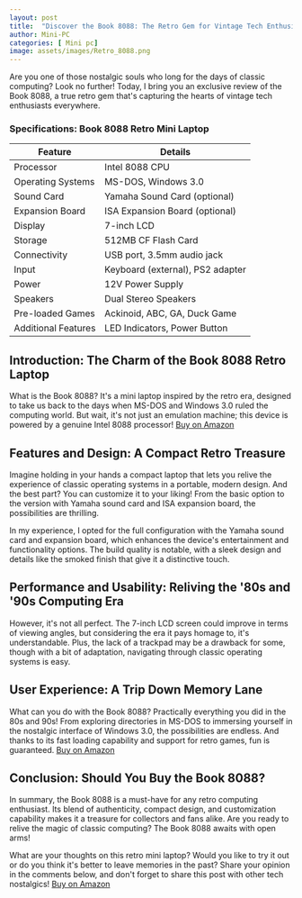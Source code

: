 ```yaml
---
layout: post
title:  "Discover the Book 8088: The Retro Gem for Vintage Tech Enthusiasts"
author: Mini-PC
categories: [ Mini pc]
image: assets/images/Retro_8088.png
--- 
```


Are you one of those nostalgic souls who long for the days of classic computing? Look no further! Today, I bring you an exclusive review of the Book 8088, a true retro gem that's capturing the hearts of vintage tech enthusiasts everywhere.

### Specifications: Book 8088 Retro Mini Laptop


| Feature                  | Details                               |
|--------------------------|---------------------------------------|
| Processor                | Intel 8088 CPU                        |
| Operating Systems        | MS-DOS, Windows 3.0                   |
| Sound Card               | Yamaha Sound Card (optional)           |
| Expansion Board          | ISA Expansion Board (optional)         |
| Display                  | 7-inch LCD                            |
| Storage                  | 512MB CF Flash Card                   |
| Connectivity             | USB port, 3.5mm audio jack             |
| Input                    | Keyboard (external), PS2 adapter       |
| Power                    | 12V Power Supply                      |
| Speakers                 | Dual Stereo Speakers                   |
| Pre-loaded Games         | Ackinoid, ABC, GA, Duck Game           |
| Additional Features      | LED Indicators, Power Button           |

## Introduction: The Charm of the Book 8088 Retro Laptop


What is the Book 8088? It's a mini laptop inspired by the retro era, designed to take us back to the days when MS-DOS and Windows 3.0 ruled the computing world. But wait, it's not just an emulation machine; this device is powered by a genuine Intel 8088 processor! [Buy on Amazon](https://amzn.to/4aQW7oR)


## Features and Design: A Compact Retro Treasure

Imagine holding in your hands a compact laptop that lets you relive the experience of classic operating systems in a portable, modern design. And the best part? You can customize it to your liking! From the basic option to the version with Yamaha sound card and ISA expansion board, the possibilities are thrilling.

In my experience, I opted for the full configuration with the Yamaha sound card and expansion board, which enhances the device's entertainment and functionality options. The build quality is notable, with a sleek design and details like the smoked finish that give it a distinctive touch.

## Performance and Usability: Reliving the '80s and '90s Computing Era


However, it's not all perfect. The 7-inch LCD screen could improve in terms of viewing angles, but considering the era it pays homage to, it's understandable. Plus, the lack of a trackpad may be a drawback for some, though with a bit of adaptation, navigating through classic operating systems is easy.

## User Experience: A Trip Down Memory Lane

What can you do with the Book 8088? Practically everything you did in the 80s and 90s! From exploring directories in MS-DOS to immersing yourself in the nostalgic interface of Windows 3.0, the possibilities are endless. And thanks to its fast loading capability and support for retro games, fun is guaranteed. [Buy on Amazon](https://amzn.to/4aQW7oR)

## Conclusion: Should You Buy the Book 8088?


In summary, the Book 8088 is a must-have for any retro computing enthusiast. Its blend of authenticity, compact design, and customization capability makes it a treasure for collectors and fans alike. Are you ready to relive the magic of classic computing? The Book 8088 awaits with open arms!

What are your thoughts on this retro mini laptop? Would you like to try it out or do you think it's better to leave memories in the past? Share your opinion in the comments below, and don't forget to share this post with other tech nostalgics! [Buy on Amazon](https://amzn.to/4aQW7oR)
